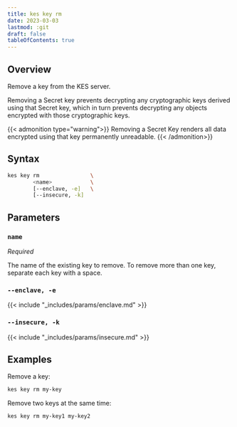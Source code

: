 ```yaml
---
title: kes key rm
date: 2023-03-03
lastmod: :git
draft: false
tableOfContents: true
---
```


## Overview

Remove a key from the KES server.

Removing a Secret key prevents decrypting any cryptographic keys derived using that Secret key, which in turn prevents decrypting any objects encrypted with those cryptographic keys. 

{{< admonition type="warning">}}
Removing a Secret Key renders all data encrypted using that key permanently unreadable.
{{< /admonition>}}

## Syntax

```sh
kes key rm                \
        <name>            \
        [--enclave, -e]   \
        [--insecure, -k]
```

## Parameters

### `name`

_Required_

The name of the existing key to remove.
To remove more than one key, separate each key with a space.

### `--enclave, -e`

{{< include "_includes/params/enclave.md" >}}

### `--insecure, -k`

{{< include "_includes/params/insecure.md" >}}

## Examples

Remove a key:

```sh {.copy}
kes key rm my-key
```

Remove two keys at the same time:

```sh {.copy}
kes key rm my-key1 my-key2
```
